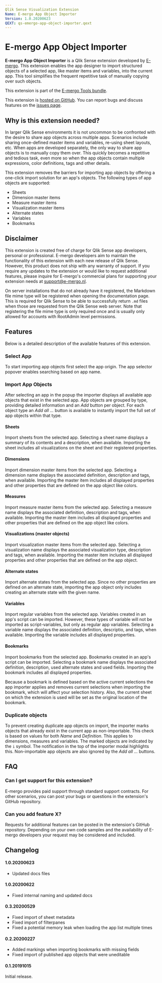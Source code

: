 ```yaml
---
Qlik Sense Visualization Extension
Name: E-mergo App Object Importer
Version: 1.0.20200623
QEXT: qs-emergo-app-object-importer.qext
---
```


# E-mergo App Object Importer

**E-mergo App Object Importer** is a Qlik Sense extension developed by [E-mergo](https://www.e-mergo.nl). This extension enables the app designer to import structured objects of a selected app, like master items and variables, into the current app. This tool simplifies the frequent repetitive task of manually copying over such objects.

This extension is part of the [E-mergo Tools bundle](https://www.e-mergo.nl/e-mergo-tools-bundle/?utm_medium=download&utm_source=tools_bundle&utm_campaign=E-mergo_Extension&utm_term=toolsbundle&utm_content=sitelink).

This extension is [hosted on GitHub](https://github.com/e-mergo/qs-emergo-app-object-importer). You can report bugs and discuss features on the [issues page](https://github.com/e-mergo/qs-emergo-app-object-importer/issues).

## Why is this extension needed?
In larger Qlik Sense environments it is not uncommon to be confronted with the desire to share app objects across multiple apps. Scenarios include sharing once-defined master items and variables, re-using sheet layouts, etc. When apps are developed separately, the only way to share app objects is to manually copy them over. This quickly becomes a repetitive and tedious task, even more so when the app objects contain multiple expressions, color definitions, tags and other details.

This extension removes the barriers for importing app objects by offering a one-click import solution for an app's objects. The following types of app objects are supported:
- Sheets
- Dimension master items
- Measure master items
- Visualization master items
- Alternate states
- Variables
- Bookmarks

## Disclaimer
This extension is created free of charge for Qlik Sense app developers, personal or professional. E-mergo developers aim to maintain the functionality of this extension with each new release of Qlik Sense. However, this product does not ship with any warranty of support. If you require any updates to the extension or would like to request additional features, please inquire for E-mergo's commercial plans for supporting your extension needs at support@e-mergo.nl.

On server installations that do not already have it registered, the Markdown file mime type will be registered when opening the documentation page. This is required for Qlik Sense to be able to successfully return `.md` files when those are requested from the Qlik Sense web server. Note that registering the file mime type is only required once and is usually only allowed for accounts with RootAdmin level permissions.

## Features
Below is a detailed description of the available features of this extension.

### Select App
To start importing app objects first select the app origin. The app selector popover enables searching based on app name.

### Import App Objects
After selecting an app in the popup the importer displays all available app objects that exist in the selected app. App objects are grouped by type, providing detailed information and an *Add* button per object. For each object type an *Add all ...* button is available to instantly import the full set of app objects within that type.

#### Sheets
Import sheets from the selected app. Selecting a sheet name displays a summary of its contents and a description, when available. Importing the sheet includes all visualizations on the sheet and their registered properties.

#### Dimensions
Import dimension master items from the selected app. Selecting a dimension name displays the associated definition, description and tags, when available. Importing the master item includes all displayed properties and other properties that are defined on the app object like colors.

#### Measures
Import measure master items from the selected app. Selecting a measure name displays the associated definition, description and tags, when available. Importing the master item includes all displayed properties and other properties that are defined on the app object like colors.

#### Visualizations (master objects)
Import visualization master items from the selected app. Selecting a visualization name displays the associated visualization type, description and tags, when available. Importing the master item includes all displayed properties and other properties that are defined on the app object.

#### Alternate states
Import alternate states from the selected app. Since no other properties are defined on an alternate state, importing the app object only includes creating an alternate state with the given name.

#### Variables
Import regular variables from the selected app. Variables created in an app's script can be imported. However, these types of variable will not be imported as script-variables, but only as regular app variables. Selecting a variable name displays the associated definition, descriptio, and tags, when available. Importing the variable includes all displayed properties.

#### Bookmarks
Import bookmarks from the selected app. Bookmarks created in an app's script can be imported. Selecting a bookmark name displays the associated definition, description, used alternate states and used fields. Importing the bookmark includes all displayed properties.

Because a bookmark is defined based on the active current selections the app importer applies and removes current selections when importing the bookmark, which will affect your selection history. Also, the current sheet on which the extension is used will be set as the original location of the bookmark.

### Duplicate objects
To prevent creating duplicate app objects on import, the importer marks objects that already exist in the current app as non-importable. This check is based on values for both *Name* and *Definition*. This applies to dimensions, measures and variables. The marked objects are indicated by the `i` symbol. The notification in the top of the importer modal highlights this. Non-importable app objects are also ignored by the *Add all ...* buttons.

## FAQ

### Can I get support for this extension?
E-mergo provides paid support through standard support contracts. For other scenarios, you can post your bugs or questions in the extension's GitHub repository.

### Can you add feature X?
Requests for additional features can be posted in the extension's GitHub repository. Depending on your own code samples and the availability of E-mergo developers your request may be considered and included.

## Changelog

#### 1.0.20200623
- Updated docs files

#### 1.0.20200622
- Fixed internal naming and updated docs

#### 0.3.20200529
- Fixed import of sheet metadata
- Fixed import of filterpanes
- Fixed a potential memory leak when loading the app list multiple times

#### 0.2.20200227
- Added markings when importing bookmarks with missing fields
- Fixed import of published app objects that were uneditable

#### 0.1.20191015
Initial release.
